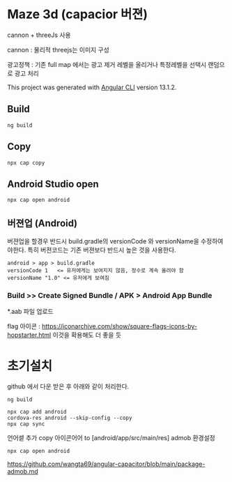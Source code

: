 # Maze 3d (capacior 버젼)
cannon + threeJs 사용

cannon : 물리적
threejs는 이미지 구성


광고정책 : 기존 full map 에서는 광고 제거
레벨을 올리거나 특정레벨을 선택시 랜덤으로 광고 처리

This project was generated with [Angular CLI](https://github.com/angular/angular-cli) version 13.1.2.

## Build
```
ng build
```
## Copy
```
npx cap copy
```

## Android Studio open

```
npx cap open android
```

## 버젼업 (Android)
버젼업을 할경우 반드시 build.gradle의 versionCode 와 versionName을 수정하여야한다. 특히 버젼코드는 기존 버젼보다 반드시 높은 것을 사용한다.
```
android > app > build.gradle
versionCode 1   <= 유저에게는 보여지지 않음, 정수로 계속 올려야 함
versionName "1.0" <= 유저에게 보여짐
```


### Build >> Create Signed Bundle / APK > Android App Bundle

*.aab 파일 업로드


flag 아이콘 : https://iconarchive.com/show/square-flags-icons-by-hopstarter.html  이것을 확용해도 더 좋을 듯

# 초기설치
github 에서 다운 받은 후 아래와 같이 처리한다.
```
ng build

npx cap add android
cordova-res android --skip-config --copy
npx cap sync
```
언어셑 추가
copy 아이콘어어 to [android/app/src/main/res]
admob 환경설정
```
npx cap open android

```
https://github.com/wangta69/angular-capacitor/blob/main/package-admob.md